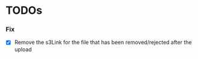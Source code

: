 # TODOs

### Fix

- [x] Remove the s3Link for the file that has been removed/rejected after the upload
